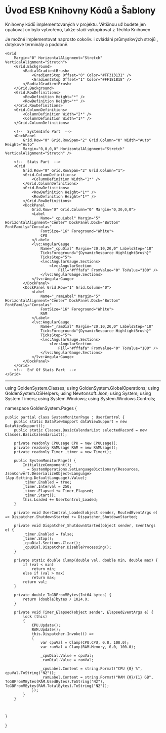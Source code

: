 ﻿# Úvod   ESB Knihovny Kódů a Šablony  

Knihovny kódů implementovaných v projektu. 
Většinou už budete jen opakovat co bylo vytvořeno, takže stačí vykopírovat z Těchto Knihoven

Je možné implementovat naprosto cokoliv. i ovládání průmyslových strojů , dotykové terminály a podobně.

<UserControl
    x:Class="GoldenSystem.Pages.SystemMonitorPage"
    xmlns="http://schemas.microsoft.com/winfx/2006/xaml/presentation"
    xmlns:x="http://schemas.microsoft.com/winfx/2006/xaml"
    xmlns:GoldenSystem="clr-namespace:GoldenSystem"
    xmlns:behaviors="http://schemas.microsoft.com/xaml/behaviors"
    xmlns:d="http://schemas.microsoft.com/expression/blend/2008"
    xmlns:lvc="clr-namespace:LiveCharts.Wpf;assembly=LiveCharts.Wpf"
    xmlns:mc="http://schemas.openxmlformats.org/markup-compatibility/2006"
    xmlns:wpf="clr-namespace:CefSharp.Wpf;assembly=CefSharp.Wpf"
    Name="Settings"
    HorizontalAlignment="Stretch"
    VerticalAlignment="Stretch"
    d:DesignHeight="500"
    d:DesignWidth="600"
    Foreground="White"
    Tag="Settings"
    mc:Ignorable="d">

    <Grid
        Margin="0" HorizontalAlignment="Stretch" VerticalAlignment="Stretch">
        <Grid.Background>
            <RadialGradientBrush>
                <GradientStop Offset="0" Color="#FF313131" />
                <GradientStop Offset="1" Color="#FF181818" />
            </RadialGradientBrush>
        </Grid.Background>
        <Grid.RowDefinitions>
            <RowDefinition Height="*" />
            <RowDefinition Height="*" />
        </Grid.RowDefinitions>
        <Grid.ColumnDefinitions>
            <ColumnDefinition Width="2*" />
            <ColumnDefinition Width="1*" />
        </Grid.ColumnDefinitions>

        <!--  SystemInfo Part  -->
        <DockPanel
            Grid.Row="0" Grid.RowSpan="2" Grid.Column="0" Width="Auto" Height="Auto"
            Margin="0,0,0,0" HorizontalAlignment="Stretch" VerticalAlignment="Stretch" />

        <!--  Stats Part  -->
        <Grid
            Grid.Row="0" Grid.RowSpan="2" Grid.Column="1">
            <Grid.ColumnDefinitions>
                <ColumnDefinition Width="1*" />
            </Grid.ColumnDefinitions>
            <Grid.RowDefinitions>
                <RowDefinition Height="1*" />
                <RowDefinition Height="1*" />
            </Grid.RowDefinitions>
            <DockPanel
                Grid.Row="0" Grid.Column="0" Margin="0,30,0,0">
                <Label
                    Name="_cpuLabel" Margin="5" HorizontalAlignment="Center" DockPanel.Dock="Bottom" FontFamily="Consolas"
                    FontSize="16" Foreground="White">
                    CPU
                </Label>
                <lvc:AngularGauge
                    Name="_cpuDial" Margin="20,10,20,0" LabelsStep="10"
                    TicksForeground="{DynamicResource HighlightBrush}"
                    TicksStep="5">
                    <lvc:AngularGauge.Sections>
                        <lvc:AngularSection
                            Fill="#fffafa" FromValue="0" ToValue="100" />
                    </lvc:AngularGauge.Sections>
                </lvc:AngularGauge>
            </DockPanel>
            <DockPanel Grid.Row="1" Grid.Column="0">
                <Label
                    Name="_ramLabel" Margin="5" HorizontalAlignment="Center" DockPanel.Dock="Bottom" FontFamily="Consolas"
                    FontSize="16" Foreground="White">
                    RAM
                </Label>
                <lvc:AngularGauge
                    Name="_ramDial" Margin="20,10,20,0" LabelsStep="10"
                    TicksForeground="{DynamicResource HighlightBrush}"
                    TicksStep="5">
                    <lvc:AngularGauge.Sections>
                        <lvc:AngularSection
                            Fill="#fffafa" FromValue="0" ToValue="100" />
                    </lvc:AngularGauge.Sections>
                </lvc:AngularGauge>
            </DockPanel>
        </Grid>
        <!--  Enf Of Stats Part  -->
    </Grid>
</UserControl>

----------------------------------------------------------------------------------------------------------------

using GoldenSystem.Classes;
using GoldenSystem.GlobalOperations;
using GoldenSystem.OSHelpers;
using Newtonsoft.Json;
using System;
using System.Timers;
using System.Windows;
using System.Windows.Controls;

namespace GoldenSystem.Pages {

    public partial class SystemMonitorPage : UserControl {
        public static DataViewSupport dataViewSupport = new DataViewSupport();
        public static Classes.BasicCalendarList selectedRecord = new Classes.BasicCalendarList();

        private readonly CPUUsage CPU = new CPUUsage();
        private readonly RAMUsage RAM = new RAMUsage();
        private readonly Timer _timer = new Timer();

        public SystemMonitorPage() {
            InitializeComponent();
            _ = SystemOperations.SetLanguageDictionary(Resources, JsonConvert.DeserializeObject<Language>(App.Setting.DefaultLanguage).Value);
            _timer.Enabled = true;
            _timer.Interval = 250;
            _timer.Elapsed += Timer_Elapsed;
            _timer.Start();
            this.Loaded += UserControl_Loaded;
        }

        private void UserControl_Loaded(object sender, RoutedEventArgs e) => Dispatcher.ShutdownStarted += Dispatcher_ShutdownStarted;

        private void Dispatcher_ShutdownStarted(object sender, EventArgs e) {
            _timer.Enabled = false;
            _timer.Stop();
            _cpuDial.Sections.Clear();
            _cpuDial.Dispatcher.DisableProcessing();
        }

        private static double Clamp(double val, double min, double max) {
            if (val < min)
                return min;
            else if (val > max)
                return max;
            return val;
        }

        private double ToGBFromMBytes(Int64 bytes) {
            return (double)bytes / 1024.0;
        }

        private void Timer_Elapsed(object sender, ElapsedEventArgs e) {
            lock (this)
            {
                CPU.Update();
                RAM.Update();
                this.Dispatcher.Invoke(() =>
                {
                    var cpuVal = Clamp(CPU.CPU, 0.0, 100.0);
                    var ramVal = Clamp(RAM.Memory, 0.0, 100.0);

                    _cpuDial.Value = cpuVal;
                    _ramDial.Value = ramVal;

                    _cpuLabel.Content = string.Format("CPU {0} %", cpuVal.ToString("N2"));
                    _ramLabel.Content = string.Format("RAM {0}/{1} GB", ToGBFromMBytes(RAM.UsedBytes).ToString("N2"), ToGBFromMBytes(RAM.TotalBytes).ToString("N2"));
                });
            }
        }


      
    }
}